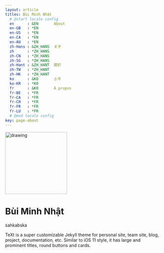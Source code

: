 ```yaml
---
layout: article
titles: Bùi Minh Nhật
  # @start locale config
  en      : &EN       About
  en-GB   : *EN
  en-US   : *EN
  en-CA   : *EN
  en-AU   : *EN
  zh-Hans : &ZH_HANS  关于
  zh      : *ZH_HANS
  zh-CN   : *ZH_HANS
  zh-SG   : *ZH_HANS
  zh-Hant : &ZH_HANT  關於
  zh-TW   : *ZH_HANT
  zh-HK   : *ZH_HANT
  ko      : &KO       소개
  ko-KR   : *KO
  fr      : &KO       À propos
  fr-BE   : *FR
  fr-CA   : *FR
  fr-CH   : *FR
  fr-FR   : *FR
  fr-LU   : *FR
  # @end locale config
key: page-about
---
```


<img src="https://avatars3.githubusercontent.com/u/39076547?s=460&v=4" alt="drawing" width="200"/>

# Bùi Minh Nhật

sahkabska

TeXt is a super customizable Jekyll theme for personal site, team site, blog, project, documentation, etc. Similar to iOS 11 style, it has large and prominent titles, round buttons and cards.
